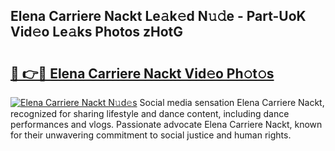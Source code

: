 ## Elena Carriere Nackt Le𝚊k𝚎d N𝚞𝚍e - Part-UoK Vid𝚎o Le𝚊ks Photos zHotG

# <h2><a href="http://fb1vpqq.evod.top/?m=Elena+Carriere+Nackt">🔗 👉🔴 Elena Carriere Nackt Vid𝚎o Ph𝚘t𝚘s</a></h2>

[![Elena Carriere Nackt N𝚞d𝚎s](https://i.imgur.com/8V9OHl7.gif)](http://fb1vpqq.evod.top/?m=Elena+Carriere+Nackt)
Social media sensation Elena Carriere Nackt, recognized for sharing lifestyle and dance content, including dance performances and vlogs. Passionate advocate Elena Carriere Nackt, known for their unwavering commitment to social justice and human rights. 
